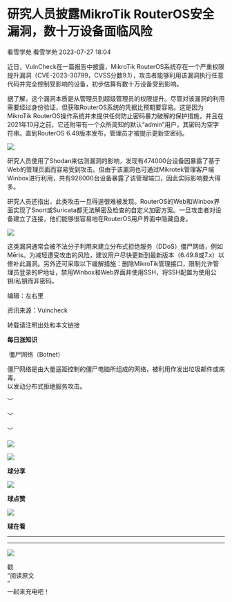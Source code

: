 #  研究人员披露MikroTik RouterOS安全漏洞，数十万设备面临风险   
看雪学苑  看雪学苑   2023-07-27 18:04  
  
近日，VulnCheck在一篇报告中披露，MikroTik RouterOS系统存在一个严重权限提升漏洞（CVE-2023-30799，CVSS分数9.1），攻击者能够利用该漏洞执行任意代码并完全控制受影响的设备，初步估算有数十万设备受到影响。  
  
  
据了解，这个漏洞本质是从管理员到超级管理员的权限提升。尽管对该漏洞的利用需要经过身份验证，但获取RouterOS系统的凭据比预期要容易。这是因为MikroTik RouterOS操作系统并未提供任何防止密码暴力破解的保护措施，并且在2021年10月之前，它还附带有一个众所周知的默认“admin”用户，其密码为空字符串。直到RouterOS 6.49版本发布，管理员才被提示更新空密码。  
  
  
![](https://mmbiz.qpic.cn/sz_mmbiz_jpg/1UG7KPNHN8FJ7e6pMbIR6iczXww1qIGmGRibaicTWoypacbEyWkO2BJFSUmJTnyqRWCSRlZs0FvibibVib2XIb8autqQ/640?wx_fmt=jpeg "")  
  
  
研究人员使用了Shodan来估测漏洞的影响，发现有474000台设备因暴露了基于Web的管理页面而容易受到攻击。但由于该漏洞也可通过Mikrotek管理客户端Winbox进行利用，共有926000台设备暴露了该管理端口，因此实际影响要大得多。  
  
  
研究人员还指出，此类攻击一旦得逞很难被发现。RouterOS的Web和Winbox界面实现了Snort或Suricata都无法解密及检查的自定义加密方案。一旦攻击者对设备建立了连接，他们能够很容易地在RouterOS用户界面中隐藏自身。  
  
  
![](https://mmbiz.qpic.cn/sz_mmbiz_jpg/1UG7KPNHN8FJ7e6pMbIR6iczXww1qIGmGDAibwEBWT3R9QGbflnlI1cWW30ibA0aybDv0oXdhsRiaCThK5ibSY8bfCA/640?wx_fmt=webp "")  
  
  
这类漏洞通常会被不法分子利用来建立分布式拒绝服务（DDoS）僵尸网络，例如Mēris。为减轻遭受攻击的风险，建议用户尽快更新到最新版本（6.49.8或7.x）以修补此漏洞。另外还可采取以下缓解措施：删除MikroTik管理接口，限制允许管理员登录的IP地址，禁用Winbox和Web界面并使用SSH，将SSH配置为使用公钥/私钥而非密码。  
  
  
  
编辑：左右里  
  
资讯来源：Vulncheck  
  
转载请注明出处和本文链接  
  
  
**每日涨知识**  
  
 僵尸网络（Botnet）  
  
僵尸网络是由大量遥距控制的僵尸电脑所组成的网络，被利用作发出垃圾邮件或病毒，  
以发动分布式拒绝服务攻击。  
  
  
﹀  
  
﹀  
  
﹀  
  
  
![](https://mmbiz.qpic.cn/mmbiz_jpg/Uia4617poZXP96fGaMPXib13V1bJ52yHq9ycD9Zv3WhiaRb2rKV6wghrNa4VyFR2wibBVNfZt3M5IuUiauQGHvxhQrA/640?wx_fmt=jpeg "")  
  
![](https://mmbiz.qpic.cn/sz_mmbiz_gif/1UG7KPNHN8E9S6vNnUMRCOictT4PicNGMgHmsIkOvEno4oPVWrhwQCWNRTquZGs2ZLYic8IJTJBjxhWVoCa47V9Rw/640?wx_fmt=other "")  
  
**球分享**  
  
![](https://mmbiz.qpic.cn/sz_mmbiz_gif/1UG7KPNHN8E9S6vNnUMRCOictT4PicNGMgHmsIkOvEno4oPVWrhwQCWNRTquZGs2ZLYic8IJTJBjxhWVoCa47V9Rw/640?wx_fmt=gif "")  
  
**球点赞**  
  
![](https://mmbiz.qpic.cn/sz_mmbiz_gif/1UG7KPNHN8E9S6vNnUMRCOictT4PicNGMgHmsIkOvEno4oPVWrhwQCWNRTquZGs2ZLYic8IJTJBjxhWVoCa47V9Rw/640?wx_fmt=gif "")  
  
**球在看**  
  
****  
****  
  
![](https://mmbiz.qpic.cn/mmbiz_gif/1UG7KPNHN8FxuBNT7e2ZEfQZgBuH2GkFjvK4tzErD5Q56kwaEL0N099icLfx1ZvVvqzcRG3oMtIXqUz5T9HYKicA/640?wx_fmt=gif "")  
  
戳  
“阅读原文  
”  
一起来充电吧！  
  
